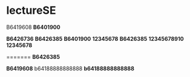 # lectureSE

B6419608
**B6401900**








**B6426736**
**B6426385** 
**B6401900**
**12345678**
**B6426385**
**12345678910**
**12345678**

=======
**B6426385**


**B6419608**
b64188888888888 
**b64188888888888** 

